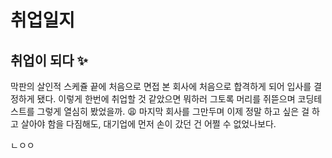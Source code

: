 ﻿# 취업일지

## 취업이 되다 :sparkles:

막판의 살인적 스케쥴 끝에 처음으로 면접 본 회사에 처음으로 합격하게 되어 입사를 결정하게 됐다. 이렇게 한번에 취업할 것 같았으면 뭐하러 그토록 머리를 쥐뜯으며 코딩테스트를 그렇게 열심히 봤었을까. :weary: 마지막 회사를 그만두며 이제 정말 하고 싶은 걸 하고 살아야 함을 다짐해도, 대기업에 먼저 손이 갔던 건 어쩔 수 없었나보다. 

ㄴㅇㅇ

<!-- <img :src="$withBase('/images/logo-padd.jpg')" alt="foo"> -->
